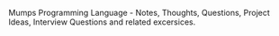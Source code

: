 Mumps Programming Language - Notes, Thoughts, Questions, Project Ideas, Interview Questions and related excersices. 
